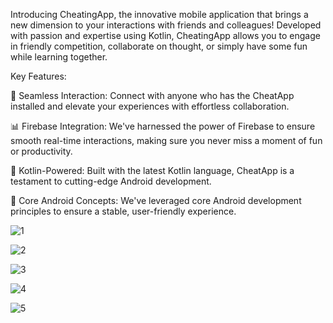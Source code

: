 Introducing CheatingApp, the innovative mobile application that brings a new dimension to your interactions with friends and colleagues! Developed with passion and expertise using Kotlin, CheatingApp allows you to engage in friendly competition, collaborate on thought, or simply have some fun while learning together.

Key Features:

🤝 Seamless Interaction: Connect with anyone who has the CheatApp installed and elevate your experiences with effortless collaboration.

📊 Firebase Integration: We've harnessed the power of Firebase to ensure smooth real-time interactions, making sure you never miss a moment of fun or productivity.

📱 Kotlin-Powered: Built with the latest Kotlin language, CheatApp is a testament to cutting-edge Android development.

🧩 Core Android Concepts: We've leveraged core Android development principles to ensure a stable, user-friendly experience.

![1](https://github.com/SanjitKumar49/CheatingApp/assets/113637775/eace8fb6-7090-41fc-a2cf-0d8c2f12e498)

![2](https://github.com/SanjitKumar49/CheatingApp/assets/113637775/755cf518-8147-4a08-9fc3-5cb7bb2db205)

![3](https://github.com/SanjitKumar49/CheatingApp/assets/113637775/ca00d552-585e-452e-8095-c8a14d355ee4)

![4](https://github.com/SanjitKumar49/CheatingApp/assets/113637775/cfc8003a-b2e3-43ee-a595-2d203ca98bce)


![5](https://github.com/SanjitKumar49/CheatingApp/assets/113637775/6198c2e8-03d9-41c3-8cfd-ac153ceac165)



